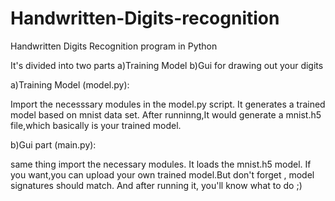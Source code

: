 # Handwritten-Digits-recognition
Handwritten Digits Recognition program in Python

It's divided into two parts 
a)Training Model
b)Gui for drawing out your digits

a)Training Model (model.py):

Import the necesssary modules in the model.py script.
It generates a trained model based on mnist data set.
After runninng,It would generate a mnist.h5 file,which basically is your trained model.

b)Gui part (main.py):

same thing import the necessary modules.
It loads the mnist.h5 model.
If you want,you can upload your own trained model.But don't forget , model signatures should match.
And after running it, you'll know what to do ;)
